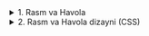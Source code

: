 <details>
<summary>1. Rasm va Havola</summary>

## HTML: Rasm (`<img>`)

`<img>` — sahifaga rasm qo‘yish uchun ishlatiladi. Bu **bo‘sh yopilmaydigan** inline element (ya’ni `</img>` yozilmaydi).

### Muhim atributlar

- **`src`** — rasm manzili (fayl yo‘li yoki to‘liq URL).
  - Nisbiy yo‘l: `images/profil.jpg`
  - Mutlaq yo‘l: `https://sayt.com/img/profil.jpg`
- **`alt`** — rasm yuklanmasa yoki ekran o‘qish vositalari uchun ko‘rinadigan matn. Kirish imkoniyati (accessibility) va SEO uchun muhim.
- **`width`**, **`height`** — pikselda o‘lcham berish. Bu atributlarni kiritish **layout shift** (sakrash)ni kamaytiradi.
- **`title`** (ixtiyoriy) — kursor ustiga borganda ko‘rinadigan qo‘shimcha ma’lumot.
- **`loading`** — `lazy` yoki `eager`. `lazy` sahifaning pastki qismidagi rasmlarni kech yuklaydi (tezlikni oshiradi).
- **`decoding`** — `async`/`sync`/`auto`. Odatda `async` tavsiya etiladi.
- **`srcset`** va **`sizes`** — responsiv (moslashuvchan) rasm uchun turli o‘lchamlarni ko‘rsatish.

#### Oddiy misol

```html
<img src="profil.jpg" alt="Mening rasmi" width="150" height="150">
```

<summary>HTML: Havola va</summary>

`<a>` — havola (link) yaratish uchun ishlatiladi.

### Muhim atributlar

href — **manzil**:

Tashqi sayt: **https://example.com**

Ichki fayl: **docs/qoida.html**

Sahifa ichidagi bo‘lim: **#kontakt**

E-pochta: **mailto:info@site.uz**

Telefon: **tel:+998901234567**

Yuklab olish: **faylga ishora + download atributi**

**target**

**_self** — shu oynada (standart)

**_blank** — yangi oynada/varaqda

**rel**

**noopener noreferrer** — **_blank** bilan xavfsizlik uchun tavsiya etiladi

**nofollow** — qidiruv tizimlariga “reytang bermang” degan ishora

**Tashqi havola** (yangi oynada xavfsiz)

```html
<a href="https://example.com" target="_blank" rel="noopener noreferrer">Saytga o‘tish</a>
```

### Ichki sahifaga havola

```html
<a href="pages/haqida.html">Haqida</a>
```

Sahifa ichidagi bo‘limga sakrash

```html
<a href="#kontakt">Kontakt bo‘limiga o‘tish</a>
```

```html
<h2 id="kontakt">Kontakt</h2>
```

Email, telefon, yuklab olish

```html
<a href="mailto:info@mysite.uz">Email yozish</a>
<a href="tel:+998901112233">Qo‘ng‘iroq qilish</a>
<a href="files/taqdimot.pdf" download>PDF’ni yuklab olish</a>
```
</details>

<details>
<summary>2. Rasm va Havola dizayni (CSS)</summary>

## CSS: Rasm va Havola dizayni

HTML’dagi `<img>` va `<a>` elementlarini **dizayn** bilan yanada chiroyli qilish uchun CSS xususiyatlaridan foydalaniladi.  
Quyida rasm va havola uchun eng ko‘p ishlatiladigan xususiyatlar keltirilgan.

## Rasm uchun uslublar

### `border`
Rasm atrofida **ramka** chizadi.  

**Sintaksis:** 

```css
img {
  border: qalinlik turi rang;
}
```

### Qiymatlar:

### Qalinlik: **1px**, **2px**, **5px**

Turi: **solid** (to‘liq chiziq), **dashed** (uzilgan chiziq), **dotted** (nuqtali chiziq), **double** (ikki chiziq)

Rang: rang nomi **(gray)**, **HEX (#333)**, **RGB (rgb(100,100,100))**

### Misol:

```css
img {
  border: 3px solid gray;
}
```

**border-radius**

Rasm burchaklarini yumaloqlashtiradi.

### Sintaksis:

```css
img {
  border-radius: qiymat;
}
```

### Qiymatlar:

**10px** — yumaloqlik radiusi pikselda

**50%** — rasmni doira shakliga keltiradi (agar eni = bo‘yi bo‘lsa)

### Misollar:

```css
/* Burchaklarni biroz yumaloq qilish */
img {
  border-radius: 10px;
}

/* Dumaloq avatar yaratish */
img {
  border-radius: 50%;
}
```

## Havola (Link) uchun uslublar

**color**

Havola matnining rangini belgilaydi.

### Misol:

```css
a {
  color: blue;
}
```

👉 Link rangini sayt dizayniga mos ravishda o‘zgartirish mumkin.

**text-decoration**

Matn ostidagi chiziqni boshqaradi.

### Qiymatlar:

**none** — chiziqni olib tashlaydi

**underline** — ostiga chiziq chizadi

**overline** — ustiga chiziq chizadi

**line-through** — ustidan chiziq (bekor qilingan matn uchun)

### Misol:

```css
a {
  text-decoration: none;
  color: darkblue;
}
```

</details>